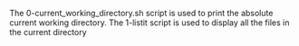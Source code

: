 The 0-current_working_directory.sh script is used to print the absolute current working directory.
The 1-listit script is used to display all the files in the current directory
